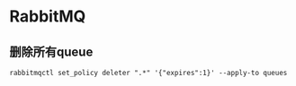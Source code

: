 # RabbitMQ

## 删除所有queue

```
rabbitmqctl set_policy deleter ".*" '{"expires":1}' --apply-to queues
```